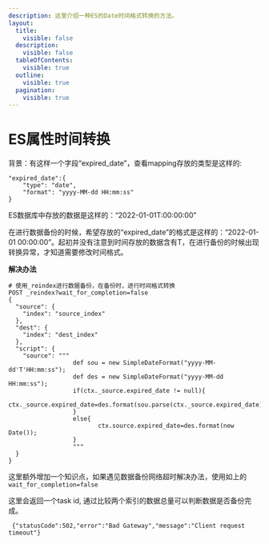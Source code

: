 ```yaml
---
description: 这里介绍一种ES的Date时间格式转换的方法。
layout:
  title:
    visible: false
  description:
    visible: false
  tableOfContents:
    visible: true
  outline:
    visible: true
  pagination:
    visible: true
---
```


# ES属性时间转换

背景：有这样一个字段“expired\_date”，查看mapping存放的类型是这样的:

```
"expired_date":{
    "type": "date",
    "format": "yyyy-MM-dd HH:mm:ss"
}
```

ES数据库中存放的数据是这样的：“2022-01-01T:00:00:00”

在进行数据备份的时候，希望存放的“expired\_date”的格式是这样的：“2022-01-01 00:00:00”。起初并没有注意到时间存放的数据含有T，在进行备份的时候出现转换异常，才知道需要修改时间格式。

**解决办法**

```
# 使用_reindex进行数据备份，在备份时，进行时间格式转换
POST _reindex?wait_for_completion=false
{
  "source": {
    "index": "source_index"
  },
  "dest": {
    "index": "dest_index"
  },
  "script": {
    "source": """
                  def sou = new SimpleDateFormat("yyyy-MM-dd'T'HH:mm:ss");
                  def des = new SimpleDateFormat("yyyy-MM-dd HH:mm:ss");
                  if(ctx._source.expired_date != null){
                         ctx._source.expired_date=des.format(sou.parse(ctx._source.expired_date));
                  }
                  else{
                         ctx.source.expired_date=des.format(new Date());
                  }
                  """
  }
}
```

这里额外增加一个知识点，如果遇见数据备份网络超时解决办法，使用如上的`wait_for_completion=false`

这里会返回一个task id, 通过比较两个索引的数据总量可以判断数据是否备份完成。

```
 {"statusCode":502,"error":"Bad Gateway","message":"Client request timeout"}
```
